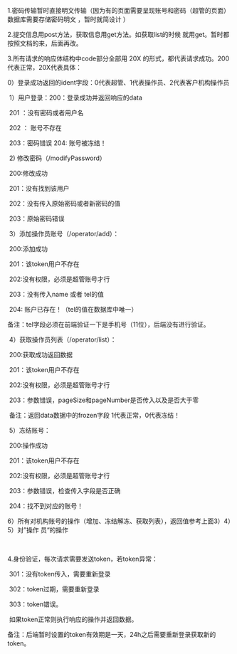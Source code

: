 1.密码传输暂时直接明文传输（因为有的页面需要呈现账号和密码（超管的页面）   数据库需要存储密码明文  ，暂时就简设计 ）

2.提交信息用post方法，获取信息用get方法。如获取list的时候  就用get。暂时都按照文档的来，后面再改。

3.所有请求的响应体结构中code部分全部用  20X   的形式，都代表请求成功。200代表正常，20X代表具体：

​	0）登录成功返回的ident字段：0代表超管、1代表操作员、2代表客户机构操作员

​	1）用户登录：200：登录成功并返回响应的data

​				201 ：没有密码或者用户名

​				202 ： 账号不存在

​				203：密码错误
				204: 账号被冻结！

​	2) 修改密码（/modifyPassword）

​				200:修改成功

​				201：没有找到该用户

​				202：没有传入原始密码或者新密码的值

​				203：原始密码错误

​	3）添加操作员账号（/operator/add）：

​				200:添加成功

​				201：该token用户不存在

​				202:没有权限，必须是超管账号才行

​				203：没有传入name 或者 tel的值

​				204:  账户已存在！（tel的值在数据库中唯一）

​		备注：tel字段必须在前端验证一下是手机号（11位），后端没有进行验证。
	

​	4）获取操作员列表（/operator/list）：

​				200:获取成功返回数据

​				201：该token用户不存在

​				202:没有权限，必须是超管账号才行

​				203：参数错误，pageSize和pageNumber是否传入以及是否大于零

​		备注：返回data数据中的frozen字段  1代表正常，0代表冻结！

​	5）冻结账号：

​				200:操作成功

​				201：该token用户不存在

​				202:没有权限，必须是超管账号才行

​				203：参数错误，检查传入字段是否正确

​				204：找不到对应的账号！

​	6）所有对机构账号的操作（增加、冻结解冻、获取列表），返回值参考上面3）4）5）对”操作					  员“的操作

​			



4.身份验证，每次请求需要发送token，若token异常：

​				301：没有token传入，需要重新登录

​				302：token过期，需要重新登录

​				303：token错误。

​		如果token正常则执行响应的操作并返回数据。

​		备注：后端暂时设置的token有效期是一天，24h之后需要重新登录获取新的token。

